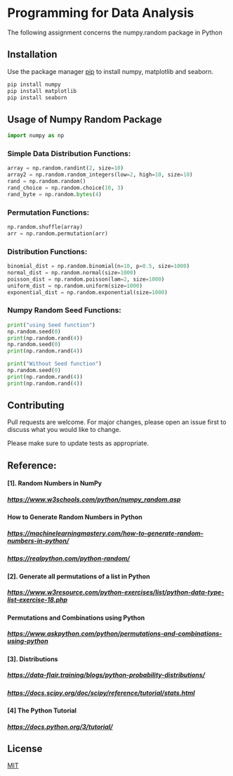 # Programming for Data Analysis

The following assignment concerns the numpy.random package in Python

## Installation

Use the package manager [pip](https://pip.pypa.io/en/stable/) to install numpy, matplotlib and seaborn.

```bash
pip install numpy
pip install matplotlib
pip install seaborn
```

## Usage of Numpy Random Package

```python
import numpy as np
```

### Simple Data Distribution Functions:
```python
array = np.random.randint(2, size=10)
array2 = np.random.random_integers(low=2, high=10, size=10)
rand = np.random.random()
rand_choice = np.random.choice(10, 3)
rand_byte = np.random.bytes(4)
```

### Permutation Functions:
```python
np.random.shuffle(array)
arr = np.random.permutation(arr)  
```

### Distribution Functions:
```python
binomial_dist = np.random.binomial(n=10, p=0.5, size=1000)
normal_dist = np.random.normal(size=1000)
poisson_dist = np.random.poisson(lam=2, size=1000)
uniform_dist = np.random.uniform(size=1000)
exponential_dist = np.random.exponential(size=1000)
```

### Numpy Random Seed Functions:
```python
print("using Seed function")
np.random.seed(0) 
print(np.random.rand(4))
np.random.seed(0)
print(np.random.rand(4))

print("Without Seed function")
np.random.seed(0) 
print(np.random.rand(4))
print(np.random.rand(4))
```

## Contributing
Pull requests are welcome. For major changes, please open an issue first to discuss what you would like to change.

Please make sure to update tests as appropriate.
## Reference:
#### [1]. Random Numbers in NumPy
##### https://www.w3schools.com/python/numpy_random.asp
#### How to Generate Random Numbers in Python
##### https://machinelearningmastery.com/how-to-generate-random-numbers-in-python/
##### https://realpython.com/python-random/
#### [2]. Generate all permutations of a list in Python
##### https://www.w3resource.com/python-exercises/list/python-data-type-list-exercise-18.php
#### Permutations and Combinations using Python
##### https://www.askpython.com/python/permutations-and-combinations-using-python
#### [3]. Distributions
##### https://data-flair.training/blogs/python-probability-distributions/
##### https://docs.scipy.org/doc/scipy/reference/tutorial/stats.html
#### [4] The Python Tutorial
##### https://docs.python.org/3/tutorial/



## License
[MIT](https://choosealicense.com/licenses/mit/)
